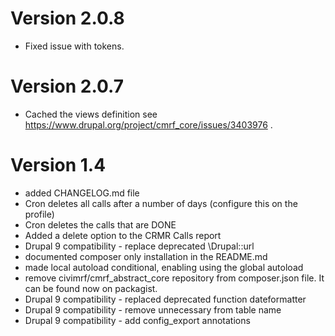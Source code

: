 # Version 2.0.8

* Fixed issue with tokens.

# Version 2.0.7

* Cached the views definition see https://www.drupal.org/project/cmrf_core/issues/3403976 .

# Version 1.4

* added CHANGELOG.md file
* Cron deletes all calls after a number of days (configure this on the profile)
* Cron deletes the calls that are DONE
* Added a delete option to the CRMR Calls report
* Drupal 9 compatibility - replace deprecated \Drupal::url
* documented composer only installation in the README.md
* made local autoload conditional, enabling using the global autoload
* remove civimrf/cmrf_abstract_core repository from composer.json file. It can be found now on packagist.
* Drupal 9 compatibility - replaced deprecated function dateformatter
* Drupal 9 compatibility - remove unnecessary from table name
* Drupal 9 compatibility - add config_export annotations
